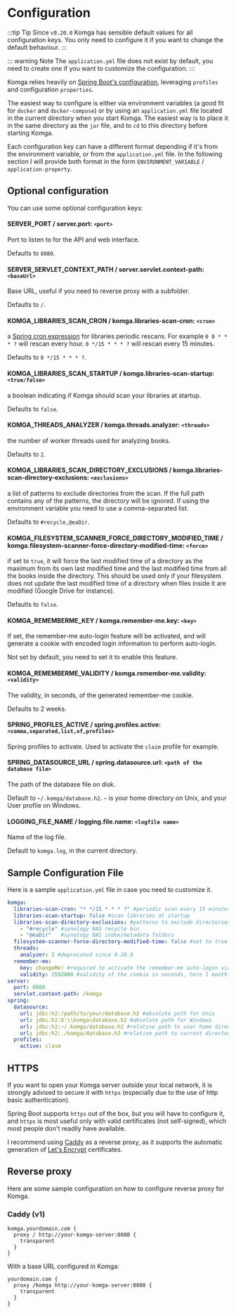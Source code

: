 # Configuration

:::tip Tip
Since `v0.20.0` Komga has sensible default values for all configuration keys. You only need to configure it if you want to change the default behaviour.
:::

::: warning Note
The `application.yml` file does not exist by default, you need to create one if you want to customize the configuration.
:::

Komga relies heavily on [Spring Boot's configuration](https://docs.spring.io/spring-boot/docs/current/reference/html/boot-features-external-config.html), leveraging `profiles` and configuration `properties`.

The easiest way to configure is either via environment variables (a good fit for `docker` and `docker-compose`) or by using an `application.yml` file located in the current directory when you start Komga. The easiest way is to place it in the same directory as the `jar` file, and to `cd` to this directory before starting Komga.

Each configuration key can have a different format depending if it's from the environment variable, or from the `application.yml` file. In the following section I will provide both format in the form `ENVIRONMENT_VARIABLE` / `application-property`.

## Optional configuration

You can use some optional configuration keys:

#### SERVER_PORT / server.port: `<port>`

Port to listen to for the API and web interface.

Defaults to `8080`.

#### SERVER_SERVLET_CONTEXT_PATH / server.servlet.context-path: `<baseUrl>`

Base URL, useful if you need to reverse proxy with a subfolder.

Defaults to `/`.

#### KOMGA_LIBRARIES_SCAN_CRON / komga.libraries-scan-cron: `<cron>`

a [Spring cron expression](https://docs.spring.io/spring/docs/current/javadoc-api/org/springframework/scheduling/support/CronSequenceGenerator.html) for libraries periodic rescans.
For example `0 0 * * * ?` will rescan every hour. `0 */15 * * * ?` will rescan every 15 minutes.

Defaults to `0 */15 * * * ?`.

#### KOMGA_LIBRARIES_SCAN_STARTUP / komga.libraries-scan-startup: `<true/false>` <Badge text="0.28.0+" />

a boolean indicating if Komga should scan your libraries at startup.

Defaults to `false`.

#### KOMGA_THREADS_ANALYZER / komga.threads.analyzer: `<threads>` <Badge text="removed from 0.28.0" type="warning" />

the number of worker threads used for analyzing books.

Defaults to `2`.

#### KOMGA_LIBRARIES_SCAN_DIRECTORY_EXCLUSIONS / komga.libraries-scan-directory-exclusions: `<exclusions>`

a list of patterns to exclude directories from the scan. If the full path contains any of the patterns, the directory will be ignored. If using the environment variable you need to use a comma-separated list.

Defaults to `#recycle,@eaDir`.

#### KOMGA_FILESYSTEM_SCANNER_FORCE_DIRECTORY_MODIFIED_TIME / komga.filesystem-scanner-force-directory-modified-time: `<force>`

if set to `true`, it will force the last modified time of a directory as the maximum from its own last modified time and the last modified time from all the books inside the directory. This should be used only if your filesystem does not update the last modified time of a directory when files inside it are modified (Google Drive for instance).

Defaults to `false`.

#### KOMGA_REMEMBERME_KEY / komga.remember-me.key: `<key>`

If set, the remember-me auto-login feature will be activated, and will generate a cookie with encoded login information to perform auto-login.

Not set by default, you need to set it to enable this feature.

#### KOMGA_REMEMBERME_VALIDITY / komga.remember-me.validity: `<validity>`

The validity, in seconds, of the generated remember-me cookie.

Defaults to 2 weeks.

#### SPRING_PROFILES_ACTIVE / spring.profiles.active: `<comma,separated,list,of,profiles>`

Spring profiles to activate. Used to activate the `claim` profile for example.

#### SPRING_DATASOURCE_URL / spring.datasource.url: `<path of the database file>`

The path of the database file on disk.

Default to `~/.komga/database.h2`. `~` is your home directory on Unix, and your User profile on Windows.

#### LOGGING_FILE_NAME / logging.file.name: `<logfile name>`

Name of the log file.

Default to `komga.log`, in the current directory.

## Sample Configuration File

Here is a sample `application.yml` file in case you need to customize it.

```yaml
komga:
  libraries-scan-cron: "* */15 * * * ?" #periodic scan every 15 minutes
  libraries-scan-startup: false #scan libraries at startup
  libraries-scan-directory-exclusions: #patterns to exclude directories from the scan
    - "#recycle" #synology NAS recycle bin
    - "@eaDir"   #synology NAS index/metadata folders
  filesystem-scanner-force-directory-modified-time: false #set to true only if newly added books in existing series are not scanned (ie Google Drive)
  threads:
    analyzer: 2 #deprecated since 0.28.0
  remember-me:
    key: changeMe! #required to activate the remember-me auto-login via cookies
    validity: 2592000 #validity of the cookie in seconds, here 1 month
server:
  port: 8080
  servlet.context-path: /komga
spring:
  datasource:
    url: jdbc:h2:/path/to/your/database.h2 #absolute path for Unix
    url: jdbc:h2:D:\\komga\database.h2 #absolute path for Windows
    url: jdbc:h2:~/.komga/database.h2 #relative path to user home directory
    url: jdbc:h2:./komga/database.h2 #relative path to current directory
  profiles:
    active: claim
```

## HTTPS

If you want to open your Komga server outside your local network, it is strongly advised to secure it with `https` (especially due to the use of http basic authentication).

Spring Boot supports `https` out of the box, but you will have to configure it, and `https` is most useful only with valid certificates (not self-signed), which most people don't readily have available.

I recommend using [Caddy](https://caddyserver.com/) as a reverse proxy, as it supports the automatic generation of [Let's Encrypt](https://letsencrypt.org/) certificates.

## Reverse proxy

Here are some sample configuration on how to configure reverse proxy for Komga.

### Caddy (v1)

```
komga.yourdomain.com {
  proxy / http://your-komga-server:8080 {
    transparent
  }
}
```

With a base URL configured in Komga:

```
yourdomain.com {
  proxy /komga http://your-komga-server:8080 {
    transparent
  }
}
```
